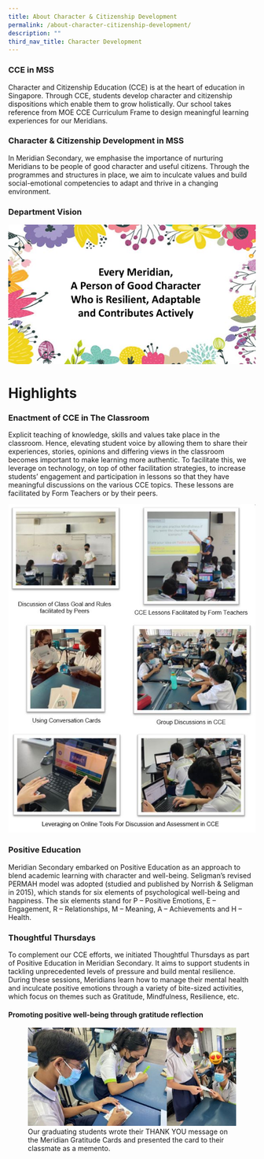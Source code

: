 ```yaml
---
title: About Character & Citizenship Development
permalink: /about-character-citizenship-development/
description: ""
third_nav_title: Character Development
---
```

### CCE in MSS

Character and Citizenship Education (CCE) is at the heart of education in Singapore. Through CCE, students develop character and citizenship dispositions which enable them to grow holistically. Our school takes reference from MOE CCE Curriculum Frame to design meaningful learning experiences for our Meridians.

### Character & Citizenship Development in MSS

In Meridian Secondary, we emphasise the importance of nurturing Meridians to be people of good character and useful citizens. Through the programmes and structures in place, we aim to inculcate values and build social-emotional competencies to adapt and thrive in a changing environment.

### Department Vision

![](/images/cceoct1.png)

# **Highlights**


### Enactment of CCE in The Classroom

Explicit teaching of knowledge, skills and values take place in the classroom. Hence, elevating student voice by allowing them to share their experiences, stories, opinions and differing views in the classroom becomes important to make learning more authentic. To facilitate this, we leverage on technology, on top of other facilitation strategies, to increase students’ engagement and participation in lessons so that they have meaningful discussions on the various CCE topics. These lessons are facilitated by Form Teachers or by their peers.

![](/images/CCE1.jpg)

### Positive Education

Meridian Secondary embarked on Positive Education as an approach to blend academic learning with character and well-being. Seligman’s revised PERMAH model was adopted (studied and published by Norrish & Seligman in 2015), which stands for six elements of psychological well-being and happiness. The six elements stand for P – Positive Emotions, E – Engagement, R – Relationships, M – Meaning, A – Achievements and H – Health.

### Thoughtful Thursdays

To complement our CCE efforts, we initiated Thoughtful Thursdays as part of Positive Education in Meridian Secondary. It aims to support students in tackling unprecedented levels of pressure and build mental resilience.  
During these sessions, Meridians learn how to manage their mental health and inculcate positive emotions through a variety of bite-sized activities, which focus on themes such as Gratitude, Mindfulness, Resilience, etc.

#### Promoting positive well-being through gratitude reflection

<figure>
<img src="/images/CCE2.jpg">
<figcaption>Our graduating students wrote their THANK YOU message on the Meridian Gratitude Cards and presented the card to their classmate as a memento.</figcaption>
</figure>


